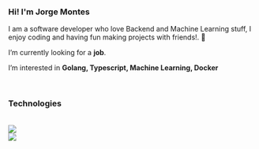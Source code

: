 <!-- ### Hi there 👋-->
<h3>Hi! I'm Jorge Montes</h3>

<div align="left">
 
 I am a software developer who love Backend and Machine Learning stuff, I enjoy coding and having fun making projects with friends!. 🤖
 

 I’m currently looking for a **job**.
 
 I’m interested in **Golang, Typescript, Machine Learning, Docker**

 </div>
 

<br/>
 
<h3>Technologies</h3>
<br/>
<div align=left>

<!-- <img width=325 align="right" src="https://github-readme-stats.vercel.app/api/top-langs/?--username=jorgemontess&hide=HTML&langs_count=8&layout=compact&theme=react&border_radius=10&size_weight=0.5&count_weight=0.5&exclude_repo=github-readme-stats" alt="top langs" /> 
-->

<img src="https://skillicons.dev/icons?i=go,neovim,github,git,java,typescript" />
<br />
<img src="https://skillicons.dev/icons?i=nodejs,python,javascript,mongodb,mysql,vscode" /><br>
 

 
</div>

<br/>




<br/>


<!--


- 🔭 I’m currently working on ...
- 🌱 I’m currently learning ...
- 👯 I’m looking to collaborate on ...
- 🤔 I’m looking for help with ...
- 💬 Ask me about ...
- 📫 How to reach me: ...
- 😄 Pronouns: ...
- ⚡ Fun fact: ...
-->
